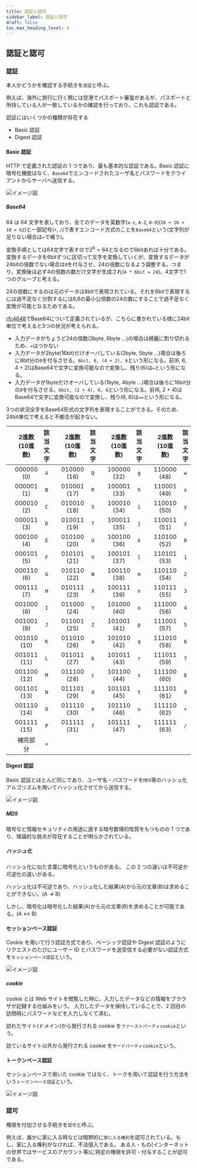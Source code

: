 ```yaml
---
title: 認証と認可
sidebar_label: 認証と認可
draft: false
toc_max_heading_level: 4
---
```


## 認証と認可

### 認証

本人かどうかを確認する手続きを`認証`と呼ぶ。

例えば、海外に旅行に行く際には空港でパスポート審査があるが、パスポートと所持している人が一致しているかの確認を行っており、これも認証である。

認証にはいくつかの種類が存在する

- Basic 認証
- Digest 認証

#### Basic 認証

HTTP で定義された認証の 1 つであり、最も基本的な認証である。Basic 認証に暗号化機能はなく、`Base64`でエンコードされたユーザ名とパスワードをクライアントからサーバへ送信する。

![イメージ図](/img/svg/Other/certification/certification-1.drawio.svg "Basic認証")

##### Base64

64 は 64 文字を表しており、全てのデータを英数字(`a-z`, `A-Z`, `0-9`)(`26 + 26 + 10 = 62`)と一部記号(`+`, `/`)で表すエンコード方式のことを`Base64`という(文字列が足りない場合は`=`で補う)。

変換手順としては64文字で表すので$2^6 = 64$となるので6bitあれば十分である。変換するデータを6bitずつに区切って文字を変換していくが、変換するデータが24bitの倍数でない場合は`0`を付与させ、24の倍数になるよう調整する。つまり、変換後は必ず4の倍数の数だけ文字が生成され(`4 * 6bit = 24`)、4文字で1つのグループと考える。

24の倍数にするのは元のデータは8bitで表現されている。それを6bitで表現するには過不足なく分割するには6,8の最小公倍数の24の数にすることで過不足なく変換が可能となるためである。

[rfc4648](https://tex2e.github.io/rfc-translater/html/rfc4648.html)でBase64について定義されているが、こちらに書かれている様に24bit単位で考えると3つの状況が考えられる。

- 入力データがちょうど24の倍数(3byte, 6byte ...)の場合は綺麗に割り切れるため、`=`はつかない
- 入力データが2byte(16bit)だけオーバしている(2byte, 5byte ...)場合は後ろに8bit分の`0`を付与させる。`6bit, 6, (4 + 2), 6`という形になる。前(6, 6, 4 + 2)はBase64で文字に変換可能なので変換し、残り(6)は`=`という形になる。
- 入力データが1byteだけオーバしている(1byte, 4byte ...)場合は後ろに16bit分の`0`を付与させる。`6bit, (2 + 4), 6, 6`という形になる。前(6, 2 + 4)はBase64で文字に変換可能なので変換し、残り(6, 6)は`==`という形になる。

3つの状況全手をBase64形式の文字列を表現することができる。そのため、24bit単位で考えると不都合が起きない。

|       | 2進数(10進数) | 該当文字 |       | 2進数(10進数) | 該当文字 |       | 2進数(10進数) | 該当文字 |       | 2進数(10進数) | 該当文字 |
| :---: | :-----------: | :------: | :---: | :-----------: | :------: | :---: | :-----------: | :------: | :---: | :-----------: | :------: |
|       |  000000 (0)   |   `A`    |       |  010000 (16)  |   `Q`    |       |  100000 (32)  |   `g`    |       |  110000 (48)  |   `w`    |
|       |  000001 (1)   |   `B`    |       |  010001 (17)  |   `R`    |       |  100001 (33)  |   `h`    |       |  110001 (49)  |   `x`    |
|       |  000010 (2)   |   `C`    |       |  010010 (18)  |   `S`    |       |  100010 (34)  |   `i`    |       |  110010 (50)  |   `y`    |
|       |  000011 (3)   |   `D`    |       |  010011 (19)  |   `T`    |       |  100011 (35)  |   `j`    |       |  110011 (51)  |   `z`    |
|       |  000100 (4)   |   `E`    |       |  010100 (20)  |   `U`    |       |  100100 (36)  |   `k`    |       |  110100 (52)  |   `0`    |
|       |  000101 (5)   |   `F`    |       |  010101 (21)  |   `V`    |       |  100101 (37)  |   `l`    |       |  110101 (53)  |   `1`    |
|       |  000110 (6)   |   `G`    |       |  010110 (22)  |   `W`    |       |  100110 (38)  |   `m`    |       |  110110 (54)  |   `2`    |
|       |  000111 (7)   |   `H`    |       |  010111 (23)  |   `X`    |       |  100111 (39)  |   `n`    |       |  110111 (55)  |   `3`    |
|       |  001000 (8)   |   `I`    |       |  011000 (24)  |   `Y`    |       |  101000 (40)  |   `o`    |       |  111000 (56)  |   `4`    |
|       |  001001 (9)   |   `J`    |       |  011001 (25)  |   `Z`    |       |  101001 (41)  |   `p`    |       |  111001 (57)  |   `5`    |
|       |  001010 (10)  |   `K`    |       |  011010 (26)  |   `a`    |       |  101010 (42)  |   `q`    |       |  111010 (58)  |   `6`    |
|       |  001011 (11)  |   `L`    |       |  011011 (27)  |   `b`    |       |  101011 (43)  |   `r`    |       |  111011 (59)  |   `7`    |
|       |  001100 (12)  |   `M`    |       |  011100 (28)  |   `c`    |       |  101100 (44)  |   `s`    |       |  111100 (60)  |   `8`    |
|       |  001101 (13)  |   `N`    |       |  011101 (29)  |   `d`    |       |  101101 (45)  |   `t`    |       |  111101 (61)  |   `9`    |
|       |  001110 (14)  |   `O`    |       |  011110 (30)  |   `e`    |       |  101110 (46)  |   `u`    |       |  111110 (62)  |   `+`    |
|       |  001111 (15)  |   `P`    |       |  011111 (31)  |   `f`    |       |  101111 (47)  |   `v`    |       |  111111 (63)  |   `/`    |
|       |   補完部分    |   `=`    |       |               |          |       |               |          |       |               |          |

#### Digest 認証

Basic 認証とほとんど同じであり、ユーザ名・パスワードを`MD5`等のハッシュ化アルゴリズムを用いてハッシュ化させてから送信する。

![イメージ図](/img/svg/Other/certification/certification-2.drawio.svg "Digest認証")

##### MD5

暗号など情報セキュリティの用途に適する暗号数理的性質をもつものの 1 つであり、理論的な弱点が存在することが明らかされている。

##### ハッシュ化

ハッシュ化に似た言葉に暗号化というものがある。
この 2 つの違いは不可逆か可逆化の違いがある。

ハッシュ化は不可逆であり、ハッシュ化した結果(A)から元の文章(B)は求めることができない。(A $\nrightarrow$ B)

しかし、暗号化は暗号化した結果(A)から元の文章(B)を求めることが可能である。(A $\leftrightarrow$ B)

#### セッションベース認証

Cookie を用いて行う認証方式であり、ベーシック認証や Digest 認証のようにリクエストのたびにユーザー ID とパスワードを送受信する必要がない認証方式を`セッションベース認証`という。

![イメージ図](/img/svg/Other/certification/certification-3.drawio.svg "セッションベース認証")

##### cookie

cookie とは Web サイトを閲覧した時に、入力したデータなどの情報をブラウザが記録する仕組みをいう。
入力したデータを保持していることで、2 回目の訪問時にパスワードなどを入力しなくて済む。

訪れたサイト(ドメイン)から発行される cookie を`ファーストパーティcookie`という。

訪ているサイト以外から発行される cookie を`サードパーティcookie`という。

#### トークンベース認証

セッションベースで用いた cookie ではなく、トークを用いて認証を行う方法をいう`トークンベース認証`という。

![イメージ図](/img/svg/Other/certification/certification-4.drawio.svg "トークンベース認証")

### 認可

権限を付加させる手続きを`認可`と呼ぶ。

例えば、誰かに家に入る時などは暗黙的に`家に入る権利`を認可されている。もし、家に入る権利がなければ、不法侵入である。
ある人・もの(インターネットの世界ではサービスのアカウント等)に特定の権限を許可・付与することが認可である。
